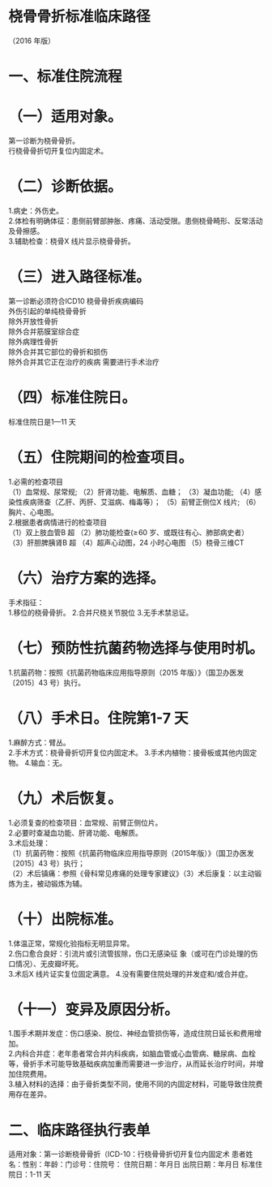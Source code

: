 # 桡骨骨折标准临床路径  
（2016 年版）  
# 一、标准住院流程  
# （一）适用对象。  
第一诊断为桡骨骨折。  
行桡骨骨折切开复位内固定术。  
# （二）诊断依据。  
1.病史：外伤史。  
2.体检有明确体征：患侧前臂部肿胀、疼痛、活动受限。患侧桡骨畸形、反常活动及骨擦感。  
3.辅助检查：桡骨X 线片显示桡骨骨折。  
# （三）进入路径标准。  
第一诊断必须符合ICD10 桡骨骨折疾病编码  
外伤引起的单纯桡骨骨折  
除外开放性骨折  
除外合并筋膜室综合症  
除外病理性骨折  
除外合并其它部位的骨折和损伤  
除外合并其它正在治疗的疾病 需要进行手术治疗  
# （四）标准住院日。  
标准住院日是1—11 天  
# （五）住院期间的检查项目。  
1.必需的检查项目  
（1）血常规、尿常规; 
（2）肝肾功能、电解质、血糖； 
（3）凝血功能; 
（4）感染性疾病筛查（乙肝、丙肝、艾滋病、梅毒等）；
（5）前臂正侧位X 线片; 
（6）胸片、心电图。  
2.根据患者病情进行的检查项目  
（1）双上肢血管B 超 
（2）肺功能检查$(\geqslant\!60$ 岁、或既往有心、肺部病史者）
（3）肝胆脾胰肾B 超 
（4）超声心动图，24 小时心电图 
（5）桡骨三维CT  
# （六）治疗方案的选择。  
手术指征：  
1.移位的桡骨骨折。 2.合并尺桡关节脱位 3.无手术禁忌证。  
# （七）预防性抗菌药物选择与使用时机。  
1.抗菌药物：按照《抗菌药物临床应用指导原则（2015 年版）》（国卫办医发〔2015〕43 号）执行。  
# （八）手术日。住院第1-7 天  
1.麻醉方式：臂丛。  
2.手术方式：桡骨骨折切开复位内固定术。 3.手术内植物：接骨板或其他内固定物。             4.输血：无。  
# （九）术后恢复。  
1.必须复查的检查项目：血常规、前臂正侧位片。  
2.必要时查凝血功能、肝肾功能、电解质。  
3.术后处理：  
（1）抗菌药物：按照《抗菌药物临床应用指导原则（2015年版）》（国卫办医发〔2015〕43 号）执行；  
（2）术后镇痛：参照《骨科常见疼痛的处理专家建议》（3）术后康复：以主动锻炼为主，被动锻炼为辅。  
# （十）出院标准。  
1.体温正常，常规化验指标无明显异常。  
2.伤口愈合良好：引流片或引流管拔除，伤口无感染征 象（或可在门诊处理的伤口情况）、无皮瓣坏死。  
3.术后X 线片证实复位固定满意。 4.没有需要住院处理的并发症和/或合并症。  
# （十一）变异及原因分析。  
1.围手术期并发症：伤口感染、脱位、神经血管损伤等，造成住院日延长和费用增加。  
2.内科合并症：老年患者常合并内科疾病，如脑血管或心血管病、糖尿病、血栓等，骨折手术可能导致基础疾病加重而需要进一步治疗，从而延长治疗时间，并增加住院费用。  
3.植入材料的选择：由于骨折类型不同，使用不同的内固定材料，可能导致住院费用存在差异。  
# 二、临床路径执行表单  
适用对象：第一诊断桡骨骨折（ICD-10：行桡骨骨折切开复位内固定术 患者姓名：性别：年龄：门诊号：住院号： 住院日期：年月日   出院日期：年月日  标准住院日：1-11 天  
